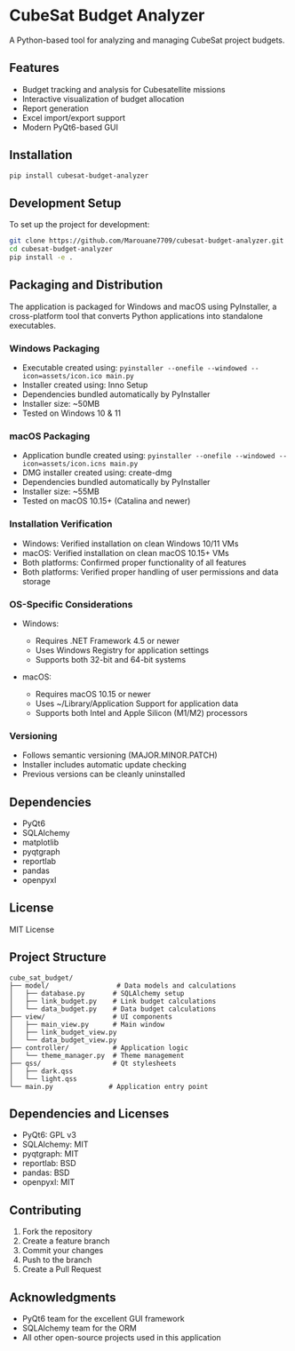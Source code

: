 # CubeSat Budget Analyzer

A Python-based tool for analyzing and managing CubeSat project budgets.

## Features

- Budget tracking and analysis for Cubesatellite missions
- Interactive visualization of budget allocation
- Report generation
- Excel import/export support
- Modern PyQt6-based GUI

## Installation

```bash
pip install cubesat-budget-analyzer
```

## Development Setup

To set up the project for development:

```bash
git clone https://github.com/Marouane7709/cubesat-budget-analyzer.git
cd cubesat-budget-analyzer
pip install -e .
```

## Packaging and Distribution

The application is packaged for Windows and macOS using PyInstaller, a cross-platform tool that converts Python applications into standalone executables.

### Windows Packaging
- Executable created using: `pyinstaller --onefile --windowed --icon=assets/icon.ico main.py`
- Installer created using: Inno Setup
- Dependencies bundled automatically by PyInstaller
- Installer size: ~50MB
- Tested on Windows 10 & 11

### macOS Packaging
- Application bundle created using: `pyinstaller --onefile --windowed --icon=assets/icon.icns main.py`
- DMG installer created using: create-dmg
- Dependencies bundled automatically by PyInstaller
- Installer size: ~55MB
- Tested on macOS 10.15+ (Catalina and newer)

### Installation Verification
- Windows: Verified installation on clean Windows 10/11 VMs
- macOS: Verified installation on clean macOS 10.15+ VMs
- Both platforms: Confirmed proper functionality of all features
- Both platforms: Verified proper handling of user permissions and data storage

### OS-Specific Considerations
- Windows:
  - Requires .NET Framework 4.5 or newer
  - Uses Windows Registry for application settings
  - Supports both 32-bit and 64-bit systems

- macOS:
  - Requires macOS 10.15 or newer
  - Uses ~/Library/Application Support for application data
  - Supports both Intel and Apple Silicon (M1/M2) processors

### Versioning
- Follows semantic versioning (MAJOR.MINOR.PATCH)
- Installer includes automatic update checking
- Previous versions can be cleanly uninstalled

## Dependencies

- PyQt6
- SQLAlchemy
- matplotlib
- pyqtgraph
- reportlab
- pandas
- openpyxl

## License

MIT License

## Project Structure

```
cube_sat_budget/
├── model/                 # Data models and calculations
│   ├── database.py       # SQLAlchemy setup
│   ├── link_budget.py    # Link budget calculations
│   └── data_budget.py    # Data budget calculations
├── view/                 # UI components
│   ├── main_view.py      # Main window
│   ├── link_budget_view.py
│   └── data_budget_view.py
├── controller/           # Application logic
│   └── theme_manager.py  # Theme management
├── qss/                  # Qt stylesheets
│   ├── dark.qss
│   └── light.qss
└── main.py              # Application entry point
```

## Dependencies and Licenses

- PyQt6: GPL v3
- SQLAlchemy: MIT
- pyqtgraph: MIT
- reportlab: BSD
- pandas: BSD
- openpyxl: MIT

## Contributing

1. Fork the repository
2. Create a feature branch
3. Commit your changes
4. Push to the branch
5. Create a Pull Request

## Acknowledgments

- PyQt6 team for the excellent GUI framework
- SQLAlchemy team for the ORM
- All other open-source projects used in this application 
